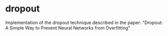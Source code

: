 # dropout
Implementation of the dropout technique described in the paper: "Dropout: A Simple Way to Prevent Neural Networks from Overfitting"
